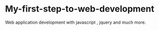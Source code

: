 # My-first-step-to-web-development
Web application development with javascript , jquery and much more.
